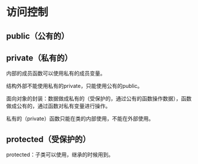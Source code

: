 # 访问控制

## public（公有的）

## private（私有的）

内部的成员函数可以使用私有的成员变量。

结构外部不能使用私有的private，只能使用公有的public。

面向对象的封装：数据做成私有的（受保护的，通过公有的函数操作数据），函数做成公有的，通过函数对私有变量进行操作。

私有的（private）函数只能在类的内部使用，不能在外部使用。

## protected（受保护的）

protected：子类可以使用，继承的时候用到。
